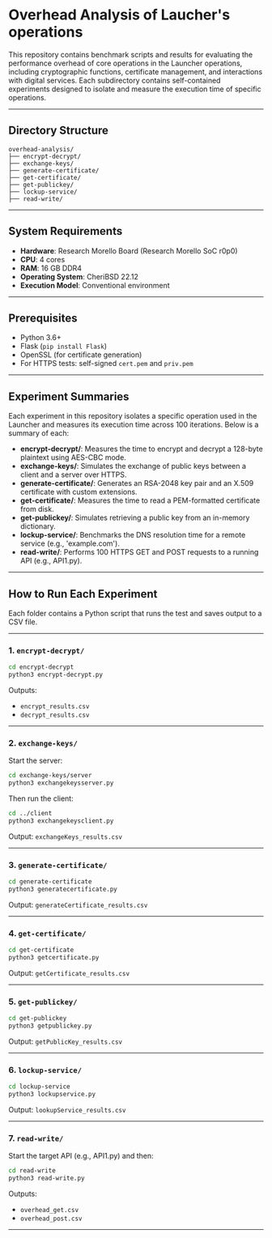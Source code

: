 # Overhead Analysis of Laucher's operations

This repository contains benchmark scripts and results for evaluating the performance overhead of core operations in the Launcher operations, including cryptographic functions, certificate management, and interactions with digital services. Each subdirectory contains self-contained experiments designed to isolate and measure the execution time of specific operations.

---

## Directory Structure

```
overhead-analysis/
├── encrypt-decrypt/         
├── exchange-keys/           
├── generate-certificate/    
├── get-certificate/         
├── get-publickey/           
├── lockup-service/         
├── read-write/             
```

---

## System Requirements

- **Hardware**: Research Morello Board (Research Morello SoC r0p0)
- **CPU**: 4 cores
- **RAM**: 16 GB DDR4
- **Operating System**: CheriBSD 22.12 
- **Execution Model**: Conventional environment

---

## Prerequisites

- Python 3.6+
- Flask (`pip install Flask`)
- OpenSSL (for certificate generation)
- For HTTPS tests: self-signed `cert.pem` and `priv.pem`

---

## Experiment Summaries

Each experiment in this repository isolates a specific operation used in the Launcher and measures its execution time across 100 iterations. Below is a summary of each:

- **encrypt-decrypt/**: Measures the time to encrypt and decrypt a 128-byte plaintext using AES-CBC mode.
- **exchange-keys/**: Simulates the exchange of public keys between a client and a server over HTTPS.
- **generate-certificate/**: Generates an RSA-2048 key pair and an X.509 certificate with custom extensions.
- **get-certificate/**: Measures the time to read a PEM-formatted certificate from disk.
- **get-publickey/**: Simulates retrieving a public key from an in-memory dictionary.
- **lockup-service/**: Benchmarks the DNS resolution time for a remote service (e.g., 'example.com').
- **read-write/**: Performs 100 HTTPS GET and POST requests to a running API (e.g., API1.py).

---

## How to Run Each Experiment

Each folder contains a Python script that runs the test and saves output to a CSV file.

---

### 1. `encrypt-decrypt/`
```bash
cd encrypt-decrypt
python3 encrypt-decrypt.py
```
Outputs:
- `encrypt_results.csv`
- `decrypt_results.csv`

---

### 2. `exchange-keys/`
Start the server:
```bash
cd exchange-keys/server
python3 exchangekeysserver.py
```
Then run the client:
```bash
cd ../client
python3 exchangekeysclient.py
```
Output: `exchangeKeys_results.csv`

---

### 3. `generate-certificate/`
```bash
cd generate-certificate
python3 generatecertificate.py
```
Output: `generateCertificate_results.csv`

---

### 4. `get-certificate/`
```bash
cd get-certificate
python3 getcertificate.py
```
Output: `getCertificate_results.csv`

---

### 5. `get-publickey/`
```bash
cd get-publickey
python3 getpublickey.py
```
Output: `getPublicKey_results.csv`

---

### 6. `lockup-service/`
```bash
cd lockup-service
python3 lockupservice.py
```
Output: `lookupService_results.csv`

---

### 7. `read-write/`
Start the target API (e.g., API1.py) and then:
```bash
cd read-write
python3 read-write.py
```
Outputs:
- `overhead_get.csv`
- `overhead_post.csv`

---
